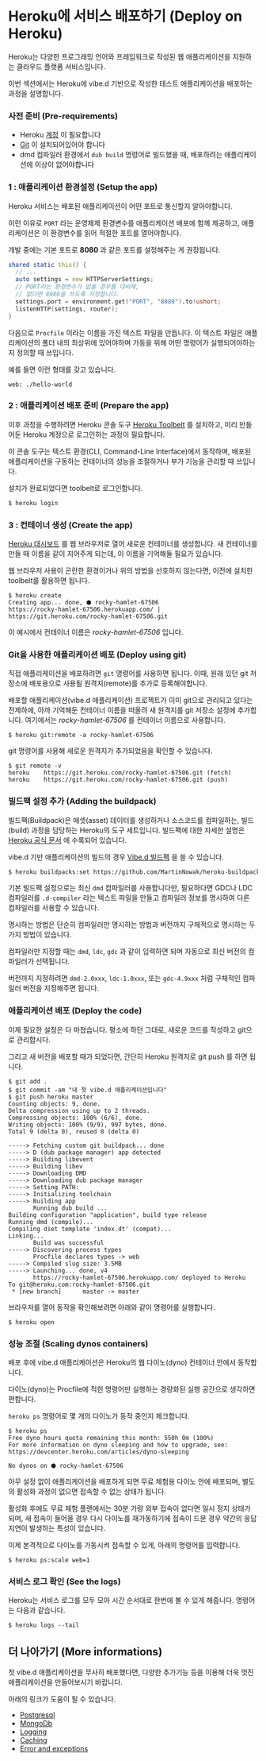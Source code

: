 # Heroku에 서비스 배포하기 (Deploy on Heroku)

Heroku는 다양한 프로그래밍 언어와 프레임워크로 작성된 웹 애플리케이션을 지원하는 클라우드 플랫폼 서비스입니다.

이번 섹션에서는 Heroku에 vibe.d 기반으로 작성한 테스트 애플리케이션을 배포하는 과정을 설명합니다.

### 사전 준비 (Pre-requirements)

- Heroku [계정](https://signup.heroku.com/login) 이 필요합니다
- [Git](https://git-scm.com/) 이 설치되어있어야 합니다
- dmd 컴파일러 환경에서 `dub build` 명령어로 빌드했을 때, 배포하려는 애플리케이션에 이상이 없어야합니다

### 1 : 애플리케이션 환경설정 (Setup the app)

Heroku 서비스는 배포된 애플리케이션이 어떤 포트로 통신할지 알아야합니다.

이런 이유로 `PORT` 라는 운영체제 환경변수를 애플리케이션 배포에 함께 제공하고, 애플리케이션은 이 환경변수를 읽어 적절한 포트를 열어야합니다.

개발 중에는 기본 포트로 __8080__ 과 같은 포트를 설정해주는 게 권장됩니다.

```d
shared static this() {
  // ...
  auto settings = new HTTPServerSettings;
  // PORT라는 환경변수가 없을 경우를 대비해,
  // 없다면 8080을 쓰도록 지정합니다.
  settings.port = environment.get("PORT", "8080").to!ushort;
  listenHTTP(settings, router);
}
```

다음으로 `Procfile` 이라는 이름을 가진 텍스트 파일을 만듭니다. 이 텍스트 파일은 애플리케이션의 폴더 내의 최상위에 있어야하며 가동을 위해 어떤 명령어가 실행되어야하는지 정의할 때 쓰입니다.

예를 들면 이런 형태를 갖고 있습니다.

```
web: ./hello-world
```

### 2 : 애플리케이션 배포 준비 (Prepare the app)

이후 과정을 수행하려면 Heroku 콘솔 도구 [Heroku Toolbelt](https://toolbelt.heroku.com/standalone) 를 설치하고, 미리 만들어둔 Heroku 계정으로 로그인하는 과정이 필요합니다.

이 콘솔 도구는 텍스트 환경(CLI, Command-Line Interface)에서 동작하며, 배포된 애플리케이션을 구동하는 컨테이너의 성능을 조절하거나 부가 기능을 관리할 때 쓰입니다.

설치가 완료되었다면 toolbelt로 로그인합니다.

```bash
$ heroku login
```

### 3 : 컨테이너 생성 (Create the app)

[Heroku 대시보드](https://dashboard.heroku.com) 를 웹 브라우저로 열어 새로운 컨테이너를 생성합니다. 새 컨테이너를 만들 때 이름을 같이 지어주게 되는데, 이 이름을 기억해둘 필요가 있습니다.

웹 브라우저 사용이 곤란한 환경이거나 위의 방법을 선호하지 않는다면, 이전에 설치한 toolbelt를 활용하면 됩니다.

```
$ heroku create
Creating app... done, ⬢ rocky-hamlet-67506
https://rocky-hamlet-67506.herokuapp.com/ | https://git.heroku.com/rocky-hamlet-67506.git
```

이 예시에서 컨테이너 이름은 *rocky-hamlet-67506* 입니다.

### Git을 사용한 애플리케이션 배포 (Deploy using git)

직접 애플리케이션을 배포하려면 `git` 명령어를 사용하면 됩니다. 이때, 원래 있던 git 저장소에 배포용으로 사용될 원격지(remote)를 추가로 등록해야합니다.

배포할 애플리케이션(vibe.d 애플리케이션) 프로젝트가 이미 git으로 관리되고 있다는 전제하에, 아까 기억해둔 컨테이너 이름을 떠올려 새 원격지를 git 저장소 설정에 추가합니다. 여기에서는 *rocky-hamlet-67506* 를 컨테이너 이름으로 사용합니다.

```
$ heroku git:remote -a rocky-hamlet-67506
```

git 명령어를 사용해 새로운 원격지가 추가되었음을 확인할 수 있습니다.

```
$ git remote -v
heroku    https://git.heroku.com/rocky-hamlet-67506.git (fetch)
heroku    https://git.heroku.com/rocky-hamlet-67506.git (push)
```

### 빌드팩 설정 추가 (Adding the buildpack)

빌드팩(Buildpack)은 애셋(asset) 데이터를 생성하거나 소스코드를 컴파일하는, 빌드(build) 과정을 담당하는 Heroku의 도구 세트입니다. 빌드팩에 대한 자세한 설명은 [Heroku 공식 문서](https://devcenter.heroku.com/articles/buildpacks) 에 수록되어 있습니다.

vibe.d 기반 애플리케이션의 빌드의 경우 [Vibe.d 빌드팩](https://github.com/MartinNowak/heroku-buildpack-d) 을 쓸 수 있습니다.

```bash
$ heroku buildpacks:set https://github.com/MartinNowak/heroku-buildpack-d
```

기본 빌드팩 설정으로는 최신 `dmd` 컴파일러를 사용합니다만, 필요하다면 GDC나 LDC 컴파일러를 `.d-compiler` 라는 텍스트 파일을 만들고 컴파일러 정보를 명시하여 다른 컴파일러를 사용할 수 있습니다.

명시하는 방법은 단순히 컴파일러만 명시하는 방법과 버전까지 구체적으로 명시하는 두가지 방법이 있습니다.

컴파일러만 지정할 때는 `dmd`, `ldc`, `gdc` 과 같이 입력하면 되며 자동으로 최신 버전의 컴파일러가 선택됩니다.

버전까지 지정하려면 `dmd-2.0xxx`, `ldc-1.0xxx`, 또는 `gdc-4.9xxx` 처럼 구체적인 컴파일러 버전을 지정해주면 됩니다.

### 애플리케이션 배포 (Deploy the code)

이제 필요한 설정은 다 마쳤습니다. 평소에 하던 그대로, 새로운 코드를 작성하고 git으로 관리합시다.

그리고 새 버전을 배포할 때가 되었다면, 간단히 Heroku 원격지로 git push 를 하면 됩니다.

```
$ git add .
$ git commit -am "내 첫 vibe.d 애플리케이션입니다"
$ git push heroku master
Counting objects: 9, done.
Delta compression using up to 2 threads.
Compressing objects: 100% (6/6), done.
Writing objects: 100% (9/9), 997 bytes, done.
Total 9 (delta 0), reused 0 (delta 0)

-----> Fetching custom git buildpack... done
-----> D (dub package manager) app detected
-----> Building libevent
-----> Building libev
-----> Downloading DMD
-----> Downloading dub package manager
-----> Setting PATH:
-----> Initializing toolchain
-----> Building app
       Running dub build ...
Building configuration "application", build type release
Running dmd (compile)...
Compiling diet template 'index.dt' (compat)...
Linking...
       Build was successful
-----> Discovering process types
       Procfile declares types -> web
-----> Compiled slug size: 3.5MB
-----> Launching... done, v4
       https://rocky-hamlet-67506.herokuapp.com/ deployed to Heroku
To git@heroku.com:rocky-hamlet-67506.git
 * [new branch]      master -> master
```

브라우저를 열어 동작을 확인해보려면 아래와 같이 명령어를 실행합니다.

```
$ heroku open
```

### 성능 조절 (Scaling dynos containers)

배포 후에 vibe.d 애플리케이션은 Heroku의 웹 다이노(dyno) 컨테이너 안에서 동작합니다.

다이노(dyno)는 Procfile에 적힌 명령어만 실행하는 경량화된 실행 공간으로 생각하면 편합니다.

`heroku ps` 명령어로 몇 개의 다이노가 동작 중인지 체크합니다.

```
$ heroku ps
Free dyno hours quota remaining this month: 550h 0m (100%)
For more information on dyno sleeping and how to upgrade, see:
https://devcenter.heroku.com/articles/dyno-sleeping

No dynos on ⬢ rocky-hamlet-67506
```

아무 설정 없이 애플리케이션을 배포하게 되면 무료 체험용 다이노 안에 배포되며, 별도의 활성화 과정이 없으면 접속할 수 없는 상태가 됩니다.

활성화 후에도 무료 체험 플랜에서는 30분 가량 외부 접속이 없다면 일시 정지 상태가 되며, 새 접속이 들어올 경우 다시 다이노를 재가동하기에 접속이 드문 경우 약간의 응답 지연이 발생하는 특성이 있습니다.

이제 본격적으로 다이노를 가동시켜 접속할 수 있게, 아래의 명령어를 입력합니다.

```
$ heroku ps:scale web=1
```

### 서비스 로그 확인 (See the logs)

Heroku는 서비스 로그를 모두 모아 시간 순서대로 한번에 볼 수 있게 해줍니다. 명령어는 다음과 같습니다.

```
$ heroku logs --tail
```

## 더 나아가기 (More informations)

첫 vibe.d 애플리케이션을 무사히 배포했다면, 다양한 추가기능 등을 이용해 더욱 멋진 애플리케이션을 만들어보시기 바랍니다.

아래의 링크가 도움이 될 수 있습니다.

- [Postgresql](https://elements.heroku.com/addons/heroku-postgresql)
- [MongoDb](https://elements.heroku.com/addons/mongohq)
- [Logging](https://elements.heroku.com/addons#logging)
- [Caching](https://elements.heroku.com/addons#caching)
- [Error and exceptions](https://elements.heroku.com/addons#errors-exceptions)
